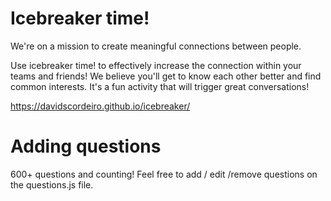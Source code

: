 # Icebreaker time!

We're on a mission to create meaningful connections between people.

Use icebreaker time! to effectively increase the connection within your teams and friends! We believe you'll get to know each other better and find common interests. It's a fun activity that will trigger great conversations!

https://davidscordeiro.github.io/icebreaker/

# Adding questions
600+ questions and counting!
Feel free to add / edit /remove questions on the questions.js file.


